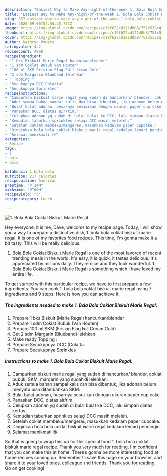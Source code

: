 ```yaml
---
description: "Easiest Way to Make Any-night-of-the-week 1. Bola Bola Coklat Biskuit Marie Regal"
title: "Easiest Way to Make Any-night-of-the-week 1. Bola Bola Coklat Biskuit Marie Regal"
slug: 357-easiest-way-to-make-any-night-of-the-week-1-bola-bola-coklat-biskuit-marie-regal
date: 2020-09-06T04:55:28.721Z
image: https://img-global.cpcdn.com/recipes/c19f622cd121d8b8/751x532cq70/1-bola-bola-coklat-biskuit-marie-regal-foto-resep-utama.jpg
thumbnail: https://img-global.cpcdn.com/recipes/c19f622cd121d8b8/751x532cq70/1-bola-bola-coklat-biskuit-marie-regal-foto-resep-utama.jpg
cover: https://img-global.cpcdn.com/recipes/c19f622cd121d8b8/751x532cq70/1-bola-bola-coklat-biskuit-marie-regal-foto-resep-utama.jpg
author: Kathryn Powers
ratingvalue: 4.2
reviewcount: 4960
recipeingredient:
- "1 bks Biskuit Marie Regal hancurkanblender"
- "1 sdm Coklat Bubuk Van Houten"
- "100 ml SKM Frisian Flag Full Cream Gold"
- "2 sdm Margarin Blueband lelehkan"
- " Topping "
- "Secukupnya DCC Colatta"
- "Secukupnya Sprinkles"
recipeinstructions:
- "Campurkan biskuit marie regal yang sudah di hancurkan/ blender, coklat bubuk, SKM, margarin yang sudah di lelehkan."
- "Aduk semua bahan sampai kalis dan bisa dibentuk, jika adonan belum menyatu bisa ditambahkan SKM."
- "Bulat bulat adonan, besarnya sesuaikan dengan ukuran paper cup cake."
- "Panaskan DCC, diatas air/tim."
- "Celupkan adonan yg sudah di bulat bulat ke DCC, lalu simpan diatas kertas."
- "Kemudian taburkan sprinkles selagi DCC masih meleleh."
- "Setelah coklat membeku/mengeras, masukkan kedalam paper cupcake."
- "Dinginkan bola bola coklat biskuit marie regal kedalam lemari pendingin."
- "Selamat menikmati 😘"
categories:
- Recipe
tags:
- 1
- bola
- bola

katakunci: 1 bola bola 
nutrition: 217 calories
recipecuisine: American
preptime: "PT14M"
cooktime: "PT60M"
recipeyield: "3"
recipecategory: Lunch

---
```



![1. Bola Bola Coklat Biskuit Marie Regal](https://img-global.cpcdn.com/recipes/c19f622cd121d8b8/751x532cq70/1-bola-bola-coklat-biskuit-marie-regal-foto-resep-utama.jpg)

Hey everyone, it is me, Dave, welcome to my recipe page. Today, I will show you a way to prepare a distinctive dish, 1. bola bola coklat biskuit marie regal. It is one of my favorites food recipes. This time, I'm gonna make it a bit tasty. This will be really delicious.

1. Bola Bola Coklat Biskuit Marie Regal is one of the most favored of recent trending meals in the world. It's easy, it is quick, it tastes delicious. It's appreciated by millions daily. They're nice and they look wonderful. 1. Bola Bola Coklat Biskuit Marie Regal is something which I have loved my entire life.




To get started with this particular recipe, we have to first prepare a few ingredients. You can cook 1. bola bola coklat biskuit marie regal using 7 ingredients and 9 steps. Here is how you can achieve it.

<!--inarticleads1-->

##### The ingredients needed to make 1. Bola Bola Coklat Biskuit Marie Regal:

1. Prepare 1 bks Biskuit (Marie Regal) hancurkan/blender
1. Prepare 1 sdm Coklat Bubuk (Van Houten)
1. Prepare 100 ml SKM (Frisian Flag Full Cream Gold)
1. Get 2 sdm Margarin (Blueband) lelehkan
1. Make ready  Topping :
1. Prepare Secukupnya DCC (Colatta)
1. Prepare Secukupnya Sprinkles




<!--inarticleads2-->

##### Instructions to make 1. Bola Bola Coklat Biskuit Marie Regal:

1. Campurkan biskuit marie regal yang sudah di hancurkan/ blender, coklat bubuk, SKM, margarin yang sudah di lelehkan.
1. Aduk semua bahan sampai kalis dan bisa dibentuk, jika adonan belum menyatu bisa ditambahkan SKM.
1. Bulat bulat adonan, besarnya sesuaikan dengan ukuran paper cup cake.
1. Panaskan DCC, diatas air/tim.
1. Celupkan adonan yg sudah di bulat bulat ke DCC, lalu simpan diatas kertas.
1. Kemudian taburkan sprinkles selagi DCC masih meleleh.
1. Setelah coklat membeku/mengeras, masukkan kedalam paper cupcake.
1. Dinginkan bola bola coklat biskuit marie regal kedalam lemari pendingin.
1. Selamat menikmati 😘




So that is going to wrap this up for this special food 1. bola bola coklat biskuit marie regal recipe. Thank you very much for reading. I'm confident that you can make this at home. There's gonna be more interesting food at home recipes coming up. Remember to save this page on your browser, and share it to your loved ones, colleague and friends. Thank you for reading. Go on get cooking!
